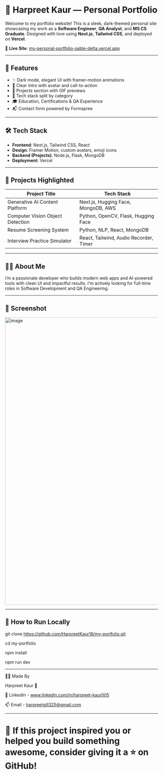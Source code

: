 # 💫 Harpreet Kaur — Personal Portfolio

Welcome to my portfolio website! This is a sleek, dark-themed personal site showcasing my work as a **Software Engineer**, **QA Analyst**, and **MS CS Graduate**. Designed with love using **Next.js**, **Tailwind CSS**, and deployed on **Vercel**.

🔗 **Live Site**: [my-personal-portfolio-sable-delta.vercel.app](https://my-personal-portfolio-sable-delta.vercel.app/)

---

## 🌟 Features

- ✨ Dark mode, elegant UI with framer-motion animations
- 🎯 Clear intro with avatar and call-to-action
- 💼 Projects section with GIF previews
- 🧠 Tech stack split by category
- 🎓 Education, Certifications & QA Experience
- 📬 Contact form powered by Formspree

---

## 🛠 Tech Stack

- **Frontend**: Next.js, Tailwind CSS, React
- **Design**: Framer Motion, custom avatars, emoji icons
- **Backend (Projects)**: Node.js, Flask, MongoDB
- **Deployment**: Vercel

---

## 🚀 Projects Highlighted

| Project Title                     | Tech Stack                                |
|----------------------------------|--------------------------------------------|
| Generative AI Content Platform   | Next.js, Hugging Face, MongoDB, AWS        |
| Computer Vision Object Detection | Python, OpenCV, Flask, Hugging Face        |
| Resume Screening System          | Python, NLP, React, MongoDB                |
| Interview Practice Simulator     | React, Tailwind, Audio Recorder, Timer     |

---

## 🧑‍💻 About Me

I’m a passionate developer who builds modern web apps and AI-powered tools with clean UI and impactful results. I'm actively looking for full-time roles in Software Development and QA Engineering.


---

## 📸 Screenshot

<img width="946" alt="image" src="https://github.com/user-attachments/assets/7d63057e-7ae2-4ea5-ab30-b8d17ac36f9c" />

---


## 📌 How to Run Locally


git clone https://github.com/HarpreetKaur18/my-portfolio.git

cd my-portfolio

npm install

npm run dev

---

🙋‍♀️ Made By

Harpreet Kaur 💜

🔗 LinkedIn - www.linkedin.com/in/harpreet-kaur005

📫 Email - harpreetgill325@gmail.com

---

# 🎀 If this project inspired you or helped you build something awesome, consider giving it a ⭐ on GitHub!
